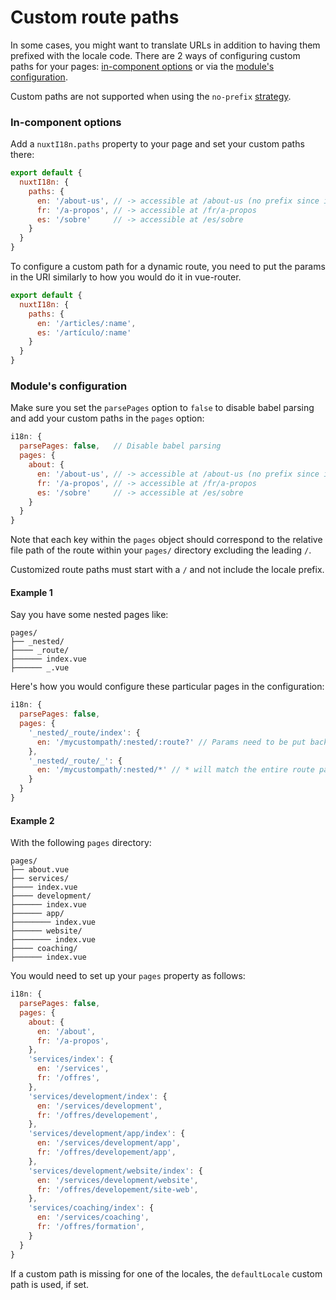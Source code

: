 # Custom route paths

In some cases, you might want to translate URLs in addition to having them prefixed with the locale code. There are 2 ways of configuring custom paths for your pages: [in-component options](#in-component-options) or via the [module's configuration](#modules-configuration).

<alert type="warning">

Custom paths are not supported when using the `no-prefix` [strategy](./strategies).

</alert>

### In-component options

Add a `nuxtI18n.paths` property to your page and set your custom paths there:

```js {}[pages/about.vue]
export default {
  nuxtI18n: {
    paths: {
      en: '/about-us', // -> accessible at /about-us (no prefix since it's the default locale)
      fr: '/a-propos', // -> accessible at /fr/a-propos
      es: '/sobre'     // -> accessible at /es/sobre
    }
  }
}
```

To configure a custom path for a dynamic route, you need to put the params in the URI similarly to how you would do it in vue-router.

```js {}[pages/articles/_name.vue]
export default {
  nuxtI18n: {
    paths: {
      en: '/articles/:name',
      es: '/artículo/:name'
    }
  }
}
```

### Module's configuration

Make sure you set the `parsePages` option to `false` to disable babel parsing and add your custom paths in the `pages` option:

```js {}[nuxt.config.js]
i18n: {
  parsePages: false,   // Disable babel parsing
  pages: {
    about: {
      en: '/about-us', // -> accessible at /about-us (no prefix since it's the default locale)
      fr: '/a-propos', // -> accessible at /fr/a-propos
      es: '/sobre'     // -> accessible at /es/sobre
    }
  }
}
```

Note that each key within the `pages` object should correspond to the relative file path of the route within your `pages/` directory excluding the leading `/`.

Customized route paths must start with a `/` and not include the locale prefix.

#### Example 1

Say you have some nested pages like:

```asciidoc
pages/
├── _nested/
├──── _route/
├────── index.vue
├────── _.vue
```

Here's how you would configure these particular pages in the configuration:

```js {}[nuxt.config.js]
i18n: {
  parsePages: false,
  pages: {
    '_nested/_route/index': {
      en: '/mycustompath/:nested/:route?' // Params need to be put back here as you would with vue-router
    },
    '_nested/_route/_': {
      en: '/mycustompath/:nested/*' // * will match the entire route path after /:nested/
    }
  }
}
```

#### Example 2

With the following `pages` directory:

```asciidoc
pages/
├── about.vue
├── services/
├──── index.vue
├──── development/
├────── index.vue
├────── app/
├──────── index.vue
├────── website/
├──────── index.vue
├──── coaching/
├────── index.vue
```

You would need to set up your `pages` property as follows:

```js {}[nuxt.config.js]
i18n: {
  parsePages: false,
  pages: {
    about: {
      en: '/about',
      fr: '/a-propos',
    },
    'services/index': {
      en: '/services',
      fr: '/offres',
    },
    'services/development/index': {
      en: '/services/development',
      fr: '/offres/developement',
    },
    'services/development/app/index': {
      en: '/services/development/app',
      fr: '/offres/developement/app',
    },
    'services/development/website/index': {
      en: '/services/development/website',
      fr: '/offres/developement/site-web',
    },
    'services/coaching/index': {
      en: '/services/coaching',
      fr: '/offres/formation',
    }
  }
}
```

If a custom path is missing for one of the locales, the `defaultLocale` custom path is used, if set.
